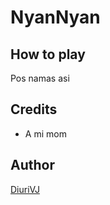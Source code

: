 # NyanNyan

## How to play

Pos namas asi

## Credits

- A mi mom

## Author

[DiuriVJ](https://diurivj.com)
